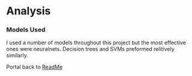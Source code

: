 # Analysis
### Models Used
I used a number of models throughout this project but the most effective ones were neuralnets. Decision trees and SVMs preformed relitively similarly.

Portal back to [ReadMe](https://github.com/44-566-Machine-Learning-S24/ml-s24-project-CarterPlenge?tab=readme-ov-file#analysis)
